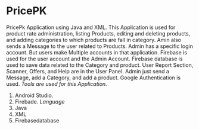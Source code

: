 # PricePK
PricePk Application using Java and XML.
This Application is used for product rate administration, listing Products, editing and deleting products, and adding categories to which products are fall in category. 
Amin also sends a Message to the user related to Products.
Admin has a specific login account.
But users make Multiple accounts in that application.
Firebase is used for the user account and the Admin Account.
Firebase database is used to save data related to the  Category and product. 
User Report Section, Scanner, Offers, and Help are in the User Panel.
Admin just send a Message, add a Category, and add a product.
Google Authentication is used.
*Tools are used for this Application.*

1) Android Studio.
2) Firebade.
*Language*
1) Java
2) XML
3) Firebasedatabase
